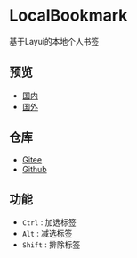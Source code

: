 # LocalBookmark

基于Layui的本地个人书签



## 预览

- [国内](http://zhmhbest.gitee.io/localbookmark/#)
- [国外](https://zhmhbest.github.io/LocalBookmark/#)

## 仓库

- [Gitee](https://gitee.com/zhmhbest/LocalBookmark)
- [Github](https://github.com/zhmhbest/LocalBookmark)

## 功能

- `Ctrl` : 加选标签
- `Alt` : 减选标签
- `Shift` : 排除标签